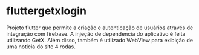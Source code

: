 # fluttergetxlogin

Projeto flutter que permite a criação e autenticação de usuários através de integração com firebase.
A injeção de dependencia do aplicativo é feita utilizando GetX.
Além disso, também é utilizado WebView para exibição de uma noticia do site 4 rodas.
